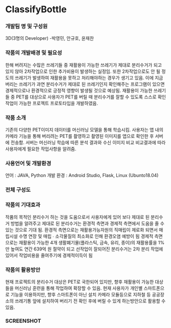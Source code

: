 # ClassifyBottle

### 개발팀 명 및 구성원
 3D(3명의 Developer) -박영민, 안규호, 윤재찬

### 작품의 개발배경 및 필요성
 한해 버려지는 수많은 쓰레기들 중 재활용이 가능한 쓰레기가 제대로 분리수거가 되고 있지 않아 2차작업으로 인한 추가비용이 발생하는 실정임.
 또한 2차작업으로도 안 될 정도의 쓰레기가 발생하여 재활용을 못하고 처리해야하는 경우가 생기고 있음.
 이에 지금 버리는 쓰레기가 과연 분리수거가 제대로 된 쓰레기인지 확인해주는 프로그램이 있으면 경제적으로나 환경적으로 긍정적 영향이 발생될 것으로 예상됨.
 재활용이 가능한 쓰레기들 중 PET를 대상으로 사용자가 PET를 버릴 때 분리수거를 잘할 수 있도록 스스로 확인 작업이 가능한 프로젝트 프로토타입을 개발하였음.

### 작품 소개
 기존의 다양한 PET이미지 데이터를 머신러닝 모델을 통해 학습시킴.
 사용자는 앱 내의 카메라 기능을 통해 버리려는 PET를 촬영하고 촬영된 이미지를 앱으로 확인한 후 서버에 전송함.
 서버는 머신러닝 학습에 따른 분석 결과와 수신 이미지 비교
 비교결과에 따라 사용자에게 필요한 작업사항을 알려줌.

### 사용언어 및 개발환경
 언어 : JAVA, Python
 개발 환경 : Android Studio, Flask, Linux (Ubunto18.04)

### 전체 구성도


### 작품의 기대효과
 작품의 목적인 분리수거 하는 것을 도움으로서 사용자에게 있어 보다 제대로 된 분리수거 방법을 알려주고 제대로 된 분리수거는 환경적 측면과 경제적 측면에서 도움을 줄 수 있는 것으로 기대 됨.
 환경적 측면으로는 재활용가능자원의 직매립이 제로화 되면서 매립시설 수명 연장 및 매립 ∙ 소각물질의 최소화로 인해 환경오염 예방이 됨
 경제적 측면으로는 재활용이 가능한 4개 생활폐기물(플라스틱, 금속, 유리, 종이)의 재활용률을 1%만 높여도 연간 639억 원 절약이 되고 선작업이 잘되어진 분리수거는 2차 분리 작업에 있어서 작업비용을 줄여주기에 경제적이득이 됨

### 작품의 활용방안
 현재 프로젝트의 분리수거 대상은 PET로 국한되어 있지만, 향후 재활용이 가능한 대상들을 머신러닝 훈련을 통해 작업하여 확장할 수 있음.
 현재 사용자가 개인별 스마트폰으로 기능을 이용하지만, 향후 스마트폰이 아닌 설치 카메라 모듈등으로 지하철 등 공공장소의 쓰레기통 앞에 설치하여 버리기 전 확인 후에 버릴 수 있게 하는방안으로 활용할 수 있음.

### SCREENSHOT






